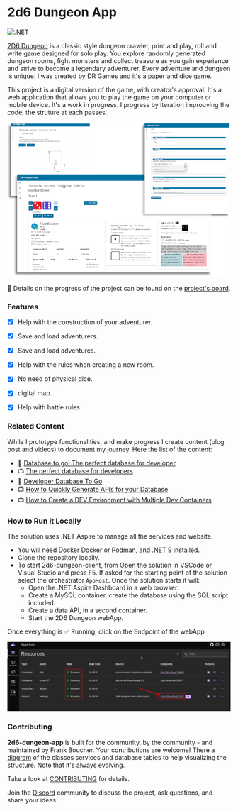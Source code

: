 # 2d6 Dungeon App

[![.NET](https://github.com/FBoucher/2d6-dungeon-app/actions/workflows/dotnet.yml/badge.svg)](https://github.com/FBoucher/2d6-dungeon-app/actions/workflows/dotnet.yml)

[2D6 Dungeon](https://drgames.co.uk/2d6-dungeon-a-classic-dungeon-crawler-solo-player-game/) is a classic style dungeon crawler, print and play, roll and write game designed for solo play. You explore randomly generated dungeon rooms, fight monsters and collect treasure as you gain experience and strive to become a legendary adventurer. Every adventure and dungeon is unique. I was created by DR Games and it's a paper and dice game.

This project is a digital version of the game, with creator's approval. It's a web application that allows you to play the game on your computer or mobile device. It's a work in progress. I progress by iteration improuving the code, the struture at each passes.

![Adventure Initialization](medias/2d6_app_game.png)

📅 Details on the progress of the project can be found on the [project's board](https://github.com/users/FBoucher/projects/13).

### Features

- [X] Help with the construction of your adventurer.
- [X] Save and load adventurers.
- [X] Save and load adventures.
- [X] Help with the rules when creating a new room.
- [X] No need of physical dice.
- [X] digital map.
- [X] Help with battle rules  


### Related Content

While I prototype functionalities, and make progress I create content (blog post and videos) to document my journey. Here the list of the content:

- 📄 [Database to go! The perfect database for developer](https://www.frankysnotes.com/2023/11/database-to-go-perfect-database-for.html)
- 📺 [The perfect database for developers](https://www.youtube.com/watch?v=Y114CBEnPEU)
- 🤳 [Developer Database To Go](https://www.youtube.com/watch?v=1zXFNXxZAZE)
- 📺 [How to Quickly Generate APIs for your Database](https://www.youtube.com/watch?v=-d5PJqEdtyU)
- 📺 [How to Create a DEV Environment with Multiple Dev Containers](https://www.youtube.com/watch?v=sf3Ai4271nA)
 

### How to Run it Locally

The solution uses .NET Aspire to manage all the services and website. 

- You will need Docker [Docker](https://docs.docker.com/desktop/) or [Podman](https://podman.io/), and [.NET 9](https://dotnet.microsoft.com/en-us/download) installed.
- Clone the repository locally.
- To start 2d6-dungeon-client, from Open the solution in VSCode or Visual Studio and press F5. If asked for the starting point of the solution select the orchestrator `AppHost`. Once the solution starts it will:
  - Open the .NET Aspire Dashboard in a web browser.
  - Create a MySQL container, create the database using the SQL script included.
  - Create a data API, in a second container.
  - Start the 2D6 Dungeon webApp.

Once everything is ✅ Running, click on the Endpoint of the webApp

![dotnet Aspire Dashboard showing all the 2D6 components](medias/all-running.png)


### Contributing

**2d6-dungeon-app** is built for the community, by the community - and maintained by Frank Boucher. Your contributions are welcome! There a [diagram](medias/2d6-Dungeon-app_v0-1.png) of the classes services and database tables to help visualizing the structure. Note that it's always evolving.

Take a look at [CONTRIBUTING](/CONTRIBUTING.md) for details.

Join the [Discord](https://discord.gg/6zA3jKw) community to discuss the project, ask questions, and share your ideas.